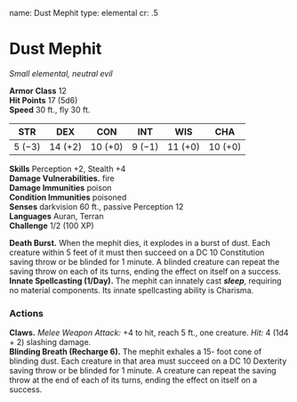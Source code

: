 name: Dust Mephit type: elemental cr: .5

# Dust Mephit
_Small elemental, neutral evil_

**Armor Class** 12    
**Hit Points** 17 (5d6)    
**Speed** 30 ft., fly 30 ft.

| STR    | DEX     | CON     | INT    | WIS     | CHA     |
| ------ | ------- | ------- | ------ | ------- | ------- |
| 5 (−3) | 14 (+2) | 10 (+0) | 9 (−1) | 11 (+0) | 10 (+0) |

**Skills** Perception +2, Stealth +4    
**Damage Vulnerabilities.** fire    
**Damage Immunities** poison    
**Condition Immunities** poisoned    
**Senses** darkvision 60 ft., passive Perception 12    
**Languages** Auran, Terran    
**Challenge** 1/2 (100 XP)

**Death Burst.** When the mephit dies, it explodes in a burst of dust. Each creature within 5 feet of it must then succeed on a DC 10 Constitution saving throw or be blinded for 1 minute. A blinded creature can repeat the saving throw on each of its turns, ending the effect on itself on a success.    
**Innate Spellcasting (1/Day).** The mephit can innately cast **_sleep_**, requiring no material components. Its innate spellcasting ability is Charisma.

### Actions
**Claws.** _Melee Weapon Attack:_ +4 to hit, reach 5 ft., one creature. _Hit:_ 4 (1d4 + 2) slashing damage.    
**Blinding Breath (Recharge 6).** The mephit exhales a 15- foot cone of blinding dust. Each creature in that area must succeed on a DC 10 Dexterity saving throw or be blinded for 1 minute. A creature can repeat the saving throw at the end of each of its turns, ending the effect on itself on a success.
